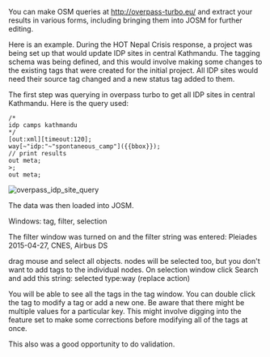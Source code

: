 You can make OSM queries at http://overpass-turbo.eu/ and extract your results in various forms, including bringing them into JOSM for further editing.

Here is an example. During the HOT Nepal Crisis response, a project was being set up that would update IDP sites in central Kathmandu. The tagging schema was being defined, and this would involve making some changes to the existing tags that were created for the initial project. All IDP sites would need their source tag changed and a new status tag added to them.

The first step was querying in overpass turbo to get all IDP sites in central Kathmandu. Here is the query used:

```
/*
idp camps kathmandu
*/
[out:xml][timeout:120];
way[~"idp:"~"spontaneous_camp"]({{bbox}});
// print results
out meta;
>;
out meta;
```

![overpass_idp_site_query](https://cloud.githubusercontent.com/assets/2665840/7503308/1b9fe308-f410-11e4-895d-b3dcc1e36132.PNG)

The data was then loaded into JOSM. 

Windows: tag, filter, selection

The filter window was turned on and the filter string was entered: Pleiades 2015-04-27, CNES, Airbus DS

drag mouse and select all objects. nodes will be selected too, but you don't want to add tags to the individual nodes. 
On selection window click Search and add this string: selected type:way (replace action)

You will be able to see all the tags in the tag window. You can double click the tag to modify a tag or add a new one. Be aware that there might be multiple values for a particular key. This might involve digging into the feature set to make some corrections before modifying all of the tags at once.

This also was a good opportunity to do validation.

